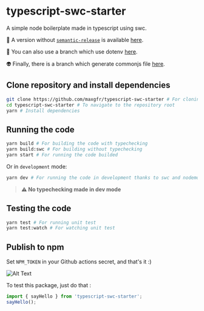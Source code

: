 # typescript-swc-starter

A simple node boilerplate made in typescript using swc.

🤖 A version without [`semantic-release`](https://github.com/semantic-release/semantic-release) is available [here](https://github.com/maxgfr/typescript-swc-starter/tree/without-package).

👾 You can also use a branch which use dotenv [here](https://github.com/maxgfr/typescript-swc-starter/tree/with-dotenv).

👽 Finally, there is a branch which generate commonjs file [here](https://github.com/maxgfr/typescript-swc-starter/tree/commonjs).

## Clone repository and install dependencies

```sh
git clone https://github.com/maxgfr/typescript-swc-starter # For cloning the repository
cd typescript-swc-starter # To navigate to the repository root
yarn # Install dependencies
```

## Running the code

```sh
yarn build # For building the code with typechecking
yarn build:swc # For building without typechecking
yarn start # For running the code builded
```

Or in `development` mode:

```sh
yarn dev # For running the code in development thanks to swc and nodemon
```

> **:warning: No typechecking made in dev mode**

## Testing the code

```sh
yarn test # For running unit test
yarn test:watch # For watching unit test
```

## Publish to npm

Set `NPM_TOKEN` in your Github actions secret, and that's it :)

![Alt Text](https://raw.githubusercontent.com/maxgfr/typescript-swc-starter/main/.github/assets/token.png)

To test this package, just do that :

```ts
import { sayHello } from 'typescript-swc-starter';
sayHello();
```
